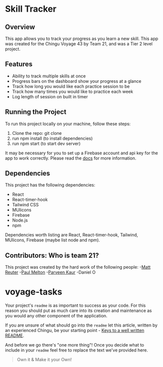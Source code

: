 # Skill Tracker

## Overview
This app allows you to track your progress as you learn a new skill. This app was created for the Chingu Voyage 43 by Team 21, and was a Tier 2 level project.

## Features
- Ability to track multiple skills at once
- Progress bars on the dashboard show your progress at a glance
- Track how long you would like each practice session to be
- Track how many times you would like to practice each week
- Log length of session on built in timer

## Running the Project
To run this project locally on your machine, follow these steps:
1. Clone the repo: git clone <repo>
2. run npm install (to install dependencies)
3. run npm start  (to start dev server)

It may be necessary for you to set up a Firebase account and api key for the app to work correctly. Please read the [docs](https://firebase.google.com/docs/?hl=en&authuser=0) for more information. 


## Dependencies
This project has the following dependencies:
- React
- React-timer-hook
- Tailwind CSS
- MUIicons
- Firebase
- Node.js
- npm


Dependencies worth listing are React, React-timer-hook, Tailwind, MUIicons, Firebase (maybe list node and npm).


## Contributors: Who is team 21?
This project was created by the hard work of the following people:
-[Matt Reuter](https://github.com/MattRueter) 
-[Paul Melton](https://github.com/Melton-Paul)
-[Parveen Kaur](https://github.com/Pavubrar)
-Daniel O





# voyage-tasks

Your project's `readme` is as important to success as your code. For 
this reason you should put as much care into its creation and maintenance
as you would any other component of the application.

If you are unsure of what should go into the `readme` let this article,
written by an experienced Chingu, be your starting point - 
[Keys to a well written README](https://tinyurl.com/yk3wubft).

And before we go there's "one more thing"! Once you decide what to include
in your `readme` feel free to replace the text we've provided here.

> Own it & Make it your Own!
